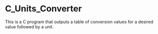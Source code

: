 # C_Units_Converter
This is a C program that outputs a table of conversion values for a desired value followed by a unit.
